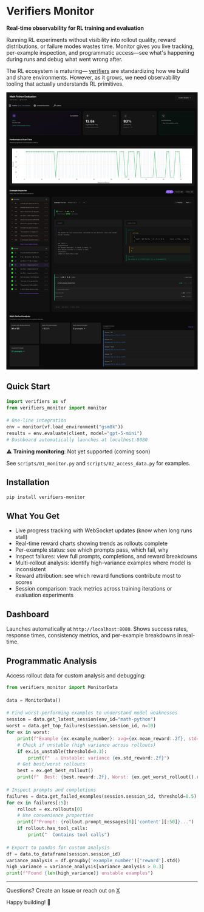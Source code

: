 # Verifiers Monitor

**Real-time observability for RL training and evaluation**

Running RL experiments without visibility into rollout quality, reward distributions, or failure modes wastes time. Monitor gives you live tracking, per-example inspection, and programmatic access—see what's happening during runs and debug what went wrong after.

The RL ecosystem is maturing— [verifiers](https://github.com/PrimeIntellect-ai/verifiers) are standardizing how we build and share environments. However, as it grows, we need observability tooling that actually understands RL primitives.

![Dashboard](./verifiers_monitor/assets/dashboard.png)

## Quick Start

```python
import verifiers as vf
from verifiers_monitor import monitor

# One-line integration
env = monitor(vf.load_environment("gsm8k"))
results = env.evaluate(client, model="gpt-5-mini")
# Dashboard automatically launches at localhost:8080
```

⚠️ **Training monitoring**: Not yet supported (coming soon)

See `scripts/01_monitor.py` and `scripts/02_access_data.py` for examples.

## Installation

```bash
pip install verifiers-monitor
```

## What You Get

- Live progress tracking with WebSocket updates (know when long runs stall)
- Real-time reward charts showing trends as rollouts complete
- Per-example status: see which prompts pass, which fail, why
- Inspect failures: view full prompts, completions, and reward breakdowns
- Multi-rollout analysis: identify high-variance examples where model is inconsistent
- Reward attribution: see which reward functions contribute most to scores
- Session comparison: track metrics across training iterations or evaluation experiments

## Dashboard

Launches automatically at `http://localhost:8080`. Shows success rates, response times, consistency metrics, and per-example breakdowns in real-time.

## Programmatic Analysis

Access rollout data for custom analysis and debugging:

```python
from verifiers_monitor import MonitorData

data = MonitorData()

# Find worst-performing examples to understand model weaknesses
session = data.get_latest_session(env_id="math-python")
worst = data.get_top_failures(session.session_id, n=10)
for ex in worst:
    print(f"Example {ex.example_number}: avg={ex.mean_reward:.2f}, std={ex.std_reward:.2f}")
    # Check if unstable (high variance across rollouts)
    if ex.is_unstable(threshold=0.3):
        print(f"  ⚠️ Unstable: variance {ex.std_reward:.2f}")
    # Get best/worst rollouts
    best = ex.get_best_rollout()
    print(f"  Best: {best.reward:.2f}, Worst: {ex.get_worst_rollout().reward:.2f}")

# Inspect prompts and completions
failures = data.get_failed_examples(session.session_id, threshold=0.5)
for ex in failures[:5]:
    rollout = ex.rollouts[0]
    # Use convenience properties
    print(f"Prompt: {rollout.prompt_messages[0]['content'][:50]}...")
    if rollout.has_tool_calls:
        print("  Contains tool calls")

# Export to pandas for custom analysis
df = data.to_dataframe(session.session_id)
variance_analysis = df.groupby('example_number')['reward'].std()
high_variance = variance_analysis[variance_analysis > 0.3]
print(f"Found {len(high_variance)} unstable examples")
```

---
Questions? Create an Issue or reach out on [X](https://x.com/kaushik_bokka)

Happy building! 🚀

